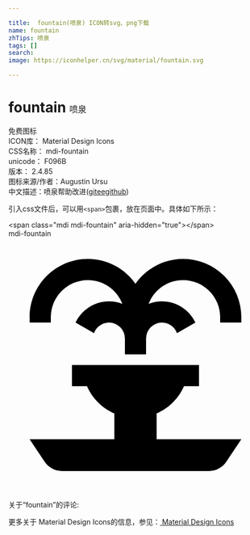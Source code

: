 ```yaml
---

title:  fountain(喷泉) ICON转svg、png下载
name: fountain
zhTips: 喷泉
tags: []
search: 
image: https://iconhelper.cn/svg/material/fountain.svg

---
```


# fountain  <small style="font-size: 60%;font-weight: 100">喷泉</small>


<div class="detail-page">
<p>
<span><span class="badge-success badge">免费图标</span> </span>
<br/>
<span>
ICON库：
<span class="badge-secondary badge">Material Design Icons</span> 
</span>
<br/>
<span>
CSS名称：
<span class="badge-secondary badge">mdi-fountain</span> 
</span>
<br/>
<span>
unicode：
<span class="badge-secondary badge">F096B</span> 
<copy-btn content='F096B' btn-title=""></copy-btn>
<copy-btn :content='String.fromCodePoint(parseInt("F096B", 16))' btn-title="复制U"></copy-btn>
</span>
<br/>
<span>
版本：
<span class="badge-secondary badge">2.4.85</span> 
</span>
<br/>
<span>图标来源/作者：<span class="badge-light badge">Augustin Ursu</span></span> 
<br/>
<span class="zh-detail">中文描述：<span class="badge-primary badge">喷泉</span><span class="help-link"><span>帮助改进</span>(<a href="https://gitee.com/liuwave/icon-helper/edit/master/json/material/fountain.json" target="_blank" rel="noopener noreferrer">gitee</a><a href="https://github.com/liuwave/icon-helper/edit/master/json/material/fountain.json" target="_blank" rel="noopener noreferrer">github</a></span>)</span><br/>
</p>
</div>
<div class="alert alert-dark">
  <i class="mdi mdi-fountain mdi-48px"></i>
  <i class="mdi mdi-fountain mdi-36px"></i>
  <i class="mdi mdi-fountain mdi-24px"></i>
  <i class="mdi mdi-fountain mdi-18px"></i>
</div>
<div>
  <p>引入css文件后，可以用<code>&lt;span&gt;</code>包裹，放在页面中。具体如下所示：    
  </p>
  <div class="alert alert-primary" style="font-size: 14px">
    &lt;span class="mdi mdi-fountain" aria-hidden="true"&gt;&lt;/span&gt;
    <copy-btn content='<span class="mdi mdi-fountain" aria-hidden="true"></span>'></copy-btn>
  </div>
  <div class="alert alert-secondary">
    <i class="mdi mdi-fountain"
    style="font-size: 24px"
    aria-hidden="true"></i> mdi-fountain
    <copy-btn content="mdi-fountain" btn-title="复制图标名称"></copy-btn>
  </div>
</div>
<div id="svg" class="svg-wrap">
<svg xmlns="http://www.w3.org/2000/svg" viewBox="0 0 24 24"><path d="M7.5,2C4.47,2 2,4.46 2,7.5V7.5L2,8H4V7.5A3.5,3.5 0 0,1 7.5,4C9,4 10.26,4.93 10.76,6.24C10.37,6.08 9.95,6 9.5,6C8.11,6 6.9,6.82 6.34,8L8.08,9C8.29,8.42 8.85,8 9.5,8A1.5,1.5 0 0,1 11,9.5V11H13V9.5A1.5,1.5 0 0,1 14.5,8C15.16,8 15.71,8.42 15.92,9L17.66,8C17.1,6.82 15.9,6 14.5,6C14.05,6 13.63,6.08 13.24,6.24C13.74,4.93 15,4 16.5,4A3.5,3.5 0 0,1 20,7.5V8H22V7.5H22A5.5,5.5 0 0,0 16.5,2C14.64,2 13,2.93 12,4.34C11,2.93 9.36,2 7.5,2M6,12V14H7.42C7.92,15.15 8.85,16.07 10,16.57C10,17.38 10,18.19 10,19H2C2,19 2.82,20.23 3.41,21.11C3.78,21.67 4.4,22 5.07,22H18.93C19.6,22 20.22,21.67 20.59,21.11L22,19H14C14,18.19 14,17.38 14,16.57C15.15,16.07 16.08,15.15 16.58,14H18V12H6Z" /></svg>
</div>
<detail full-name='mdi-fountain'></detail>
<div>
<p>关于“fountain”的评论:</p>
</div>
<Vssue title="关于“fountain”的评论" ></Vssue>    
<div><p>更多关于 Material Design Icons的信息，参见：<a target="_blank" href="https://iconhelper.cn/material.html"> Material Design Icons</a>
</p></div>
